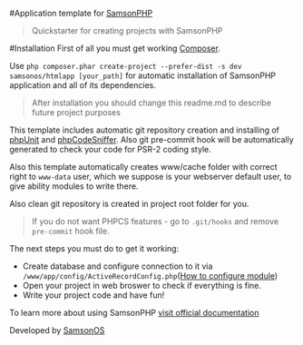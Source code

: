 #Application template for [SamsonPHP](http://samsonphp.com)

> Quickstarter for creating projects with SamsonPHP

#Installation
First of all you must get working [Composer](http://getcomposer.org).

Use ```php composer.phar create-project --prefer-dist -s dev samsonos/htmlapp [your_path]``` for automatic installation of SamsonPHP application
and all of its dependencies.

> After installation you should change this readme.md to describe future project purposes

This template includes automatic git repository creation and installing of [phpUnit](https://github.com/sebastianbergmann/phpunit/) and [phpCodeSniffer](https://github.com/squizlabs/PHP_CodeSniffer).
Also git pre-commit hook will be automatically generated to check your code for PSR-2 coding style.

Also this template automatically creates www/cache folder with correct right to ```www-data``` user, which we suppose
is your webserver default user, to give ability modules to write there.

Also clean git repository is created in project root folder for you.

> If you do not want PHPCS features - go to ```.git/hooks``` and remove ```pre-commit``` hook file.

The next steps you must do to get it working:
* Create database and configure connection to it via ```/www/app/config/ActiveRecordConfig.php```([How to configure module](https://github.com/samsonos/php_core/wiki/0.3-Configurating))
* Open your project in web broswer to check if everything is fine.
* Write your project code and have fun!

To learn more about using SamsonPHP [visit official documentation](http://samsonphp.com)

Developed by [SamsonOS](http://samsonos.com/)
